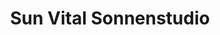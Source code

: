 ---
title: "Sun Vital Sonnenstudio"
url: /eslohe-sauerland/sun-vital-sonnenstudio/
shop: Kosmetik
---